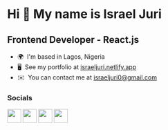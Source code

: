 Hi 👋 My name is Israel Juri
=============================

Frontend Developer - React.js
-----------------------------

* 🌍  I'm based in Lagos, Nigeria
* 🖥️  See my portfolio at [israeljuri.netlify.app](http://israeljuri.netlify.app)
* ✉️  You can contact me at [israeljuri0@gmail.com](mailto:israeljuri0@gmail.com)

### Socials

<p align="left"> <a href="https://www.github.com/israeljuri" target="_blank" rel="noreferrer"><img src="https://raw.githubusercontent.com/danielcranney/readme-generator/main/public/icons/socials/github.svg" width="32" height="32" /></a> <a href="https://israeljuri.hashnode.dev" target="_blank" rel="noreferrer"><img src="https://raw.githubusercontent.com/danielcranney/readme-generator/main/public/icons/socials/hashnode.svg" width="32" height="32" /></a> <a href="https://www.linkedin.com/in/isrealjuri" target="_blank" rel="noreferrer"><img src="https://raw.githubusercontent.com/danielcranney/readme-generator/main/public/icons/socials/linkedin.svg" width="32" height="32" /></a> <a href="https://www.twitter.com/israel_juri" target="_blank" rel="noreferrer"><img src="https://raw.githubusercontent.com/danielcranney/readme-generator/main/public/icons/socials/twitter.svg" width="32" height="32" /></a></p>
